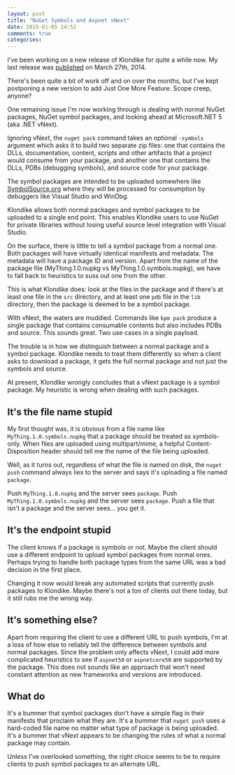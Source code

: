 ```yaml
---
layout: post
title: "NuGet Symbols and Aspnet vNext"
date: 2015-01-05 14:52
comments: true
categories: 
---
```


I've been working on a new release of Klondike for quite a while now.
My last release was [published](https://github.com/themotleyfool/Klondike/releases)
on March 27th, 2014.

There's been quite a bit of work off and on over the months, but I've kept
postponing a new version to add Just One More Feature. Scope creep, anyone?

One remaining issue I'm now working through is dealing with normal NuGet packages,
NuGet symbol packages, and looking ahead at Microsoft.NET 5 (aka .NET vNext).

Ignoring vNext, the `nuget pack` command takes an optional `-symbols` argument
which asks it to build two separate zip files: one that contains the DLLs,
documentation, content, scripts and other artifacts that a project would consume
from your package, and another one that contains the DLLs, PDBs (debugging symbols),
and source code for your package.

The symbol packages are intended to be uploaded somewhere like [SymbolSource.org](http://www.symbolsource.org/)
where they will be processed for consumption by debuggers like Visual Studio and WinDbg.

Klondike allows both normal packages and symbol packages to be uploaded to a single
end point. This enables Klondike users to use NuGet for private libraries without
losing useful source level integration with Visual Studio.

On the surface, there is little to tell a symbol package from a normal one. Both packages
will have virtually identical manifests and metadata. The metadata will have a package
ID and version. Apart from the name of the package file (MyThing.1.0.nupkg vs MyThing.1.0.symbols.nupkg),
we have to fall back to heuristics to suss out one from the other.

This is what Klondike does: look at the files in the package and if there's at least one
file in the `src` directory, and at least one `pdb` file in the `lib` directory, then
the package is deemed to be a symbol package.

With vNext, the waters are muddied. Commands like `kpm pack` produce a single package
that contains consumable contents but also includes PDBs and source. This sounds
great. Two use cases in a single payload.

The trouble is in how we distinguish between a normal package and a symbol package.
Klondike needs to treat them differently so when a client asks to download a
package, it gets the full normal package and not just the symbols and source.

At present, Klondike wrongly concludes that a vNext package is a symbol package.
My heuristic is wrong when dealing with such packages.

## It's the file name stupid

My first thought was, it is obvious from a file name like `MyThing.1.0.symbols.nupkg`
that a package should be treated as symbols-only. When files are uploaded using
multipart/mime, a helpful Content-Disposition header should tell me the name of the
file being uploaded.

Well, as it turns out, regardless of what the file is named on disk, the `nuget push`
command always lies to the server and says it's uploading a file named `package`.

Push `MyThing.1.0.nupkg` and the server sees `package`. Push `MyThing.1.0.symbols.nupkg`
and the server sees `package`. Push a file that isn't a package and the server sees...
you get it.

## It's the endpoint stupid

The client knows if a package is symbols or not. Maybe the client should use a different
endpoint to upload symbol packages from normal ones. Perhaps trying to handle both package
types from the same URL was a bad decision in the first place.

Changing it now would break any automated scripts that currently push packages to Klondike.
Maybe there's not a ton of clients out there today, but it still rubs me the wrong way.

## It's something else?

Apart from requiring the client to use a different URL to push symbols, I'm at a loss of
how else to reliably tell the difference between symbols and normal packages. Since
the problem only affects vNext, I could add more complicated heuristics to see if
`aspnet50` or `aspnetcore50` are supported by the package. This does not sounds like
an approach that won't need constant attention as new frameworks and versions are
introduced.

## What do

It's a bummer that symbol packages don't have a simple flag in their manifests that proclaim
what they are. It's a bummer that `nuget push` uses a hard-coded file name no matter what
type of package is being uploaded. It's a bummer that vNext appears to be changing
the rules of what a normal package may contain.

Unless I've overlooked something, the right choice seems to be to require clients
to push symbol packages to an alternate URL.


